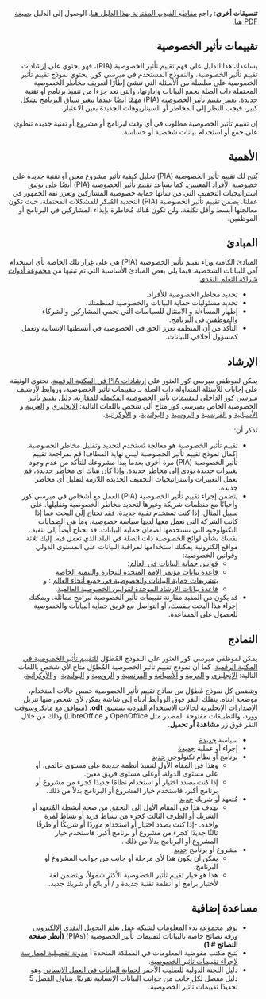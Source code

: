 <div dir=rtl>

**تنسيقات أخرى**: راجع [مقاطع الفيديو المقترنة بهذا الدليل هنا](https://youtu.be/b44SZiL811I). الوصول إلى الدليل [بصيغة PDF هنا.](https://dldocs.mercycorps.org/DPPPrivacyImpactAssessmentGuideAR.pdf)

## تقييمات تأثير الخصوصية
يساعدك هذا الدليل على فهم تقييم تأثير الخصوصية (PIA)، فهو يحتوي على إرشادات تقييم تأثير الخصوصية، والنموذج المستخدم في ميرسي كور. يحتوي نموذج تقييم تأثير الخصوصية على سلسلة من الأسئلة التي تنشئ إطارًا لتعريف مخاطر الخصوصية المحتملة ذات الصلة بجمع البيانات وإدارتها، والتي تعد جزءا من تنفيذ برنامج أو تقنية جديدة. يعتبر تقييم تأثير الخصوصية (PIA) مهمًا أيضًا عندما يتغير سياق البرنامج بشكل كبير، فيجب النظر إلى المخاطر أو السيناريوهات الجديدة بعين الاعتبار.

إن تقييم تأثير الخصوصية مطلوب في أي وقت لبرنامج أو مشروع أو تقنية جديدة تنطوي على جمع أو استخدام بيانات شخصية أو حساسة.

## الأهمية
يُتيح لك تقييم تأثير الخصوصية (PIA) تحليل كيفية تأثير مشروع معين أو تقنية جديدة على خصوصية الأفراد المعنيين. كما يساعد تقييم تأثير الخصوصية (PIA) أيضًا على توثيق استراتيجيات التخفيف التي من شأنها حماية خصوصية المشاركين وتعزز ثقة الجمهور في عملنا. يضمن تقييم تأثير الخصوصية (PIA) التحديد المُبكر للمشكلات المحتملة، حيث تكون معالجتها أبسط وأقل تكلفة، ولن تكون هُناك مُخاطرة بإيذاء المشاركين في البرنامج أو الموظفين.

## المبادئ
المبادئ الكامنة وراء تقييم تأثير الخصوصية (PIA) هي على غِرار تلك الخاصة بأي استخدام آمن للبيانات الشخصية. فيما يلي بعض المبادئ الأساسية التي تم تبنيها من [مجموعة أدوات شراكة التعلم النقدي](https://www.calpnetwork.org/publication/protecting-beneficiary-privacy-principles-and-operational-standards-for-the-secure-use-of-personal-data-in-cash-and-e-transfer-programmes/):
-  تحديد مخاطر الخصوصية للأفراد.
-  تحديد مسئوليات حماية البيانات والخصوصية لمنظمتك.
-  إظهار المساءلة و الامتثال للسياسات التي تحمي المشاركين والشركاء والموظفين في البرنامج.
- التأكد من أن المنظمة تعزز الحق في الخصوصية في أنشطتها الإنسانية وتعمل كمسؤول أخلاقي للبيانات.

## الإرشاد
  يمكن لموظفي ميرسي كور العثور على [إرشادات PIA في المكتبة الرقمية](https://library.mercycorps.org/record/39044?ln=en). تحتوي الوثيقة على إجابات للأسئلة المتداولة ذات الصلة بـ بتقييمات تأثير الخصوصية، وروابط لأرشيف ميرسي كور الداخلي لـتقييمات تأثير الخصوصية المكتملة للمقارنة. دليل تقييم تأثير الخصوصية الخاص بميرسي كور متاح ألي شخص باللغات التالية: [الإنجليزي](http://dldocs.mercycorps.org/PrivacyImpactAssessmentPIAGuidance.pdf) و [العربية](http://dldocs.mercycorps.org/PrivacyImpactAssessmentPIAGuidance-AR.pdf) و [الأسبانية](http://dldocs.mercycorps.org/PrivacyImpactAssessmentPIAGuidance-ES.pdf) و [الفرنسية](http://dldocs.mercycorps.org/PrivacyImpactAssessmentPIAGuidance-FR.pdf) و [الروسية](http://dldocs.mercycorps.org/PrivacyImpactAssessmentPIAGuidance-RU.pdf) و [البولندية](http://dldocs.mercycorps.org/PrivacyImpactAssessmentPIAGuidancePL.pdf)، و [الأوكرانية](http://dldocs.mercycorps.org/PrivacyImpactAssessmentPIAGuidanceUA.pdf).

 
 تذكر أن:
- تقييم تأثير الخصوصية هو معالجة تُستخدم لتحديد وتقليل مخاطر الخصوصية. إكمال نموذج تقييم تأثير الخصوصية ليس نهاية المطاف! قم بمراجعة تقييم تأثير الخصوصية (PIA) مرة أخرى بعدما يبدأ مشروعك للتأكد من عدم وجود تغييرات جديدة تؤدي إلى مخاطر جديدة. وإذا كان هناك أي مخاطر جديدة، قم بعمل التغييرات واستراتيجيات التخفيف الجديدة اللازمة لتقليل أي مخاطر جديدة.
- يتضمن إجراء تقييم تأثير الخصوصية (PIA) العمل مع أشخاص في ميرسي كور، وأحيانًا مع منظمات شريكة وغيرها لتحديد مخاطر الخصوصية وتقليلها. على سبيل المثال، إذا كنت تستخدم تقنية جديدة، فقد تحتاج إلى البحث عما إذا كانت الشركة التي تعمل معها لديها سياسة خصوصية، وما هي الضمانات التكنولوجية التي تستخدمها لضمان حماية البيانات. قد تحتاج أيضاً إلى تثقيف نفسك بشأن لوائح الخصوصية ذات الصلة في البلد الذي تعمل فيه. إليك ثلاثة مواقع إلكترونية يمكنك استخدامها لمراقبة البيانات على المستوى الدولي وقوانين الخصوصية:
  -   [قوانين حماية البيانات في العالم](https://www.dlapiperdataprotection.com)؛
  -   [قاعدة بيانات مؤتمر الأمم المتحدة للتجارة والتنمية الخاصة بتشريعات حماية البيانات والخصوصية في جميع أنحاء العالم](https://unctad.org/page/data-protection-and-privacy-legislation-worldwide) ؛ و
  -  [قاعدة بيانات الارشاد الموحدة لقوانين الخصوصية العالمية](https://www.dataguidance.com/advisories/global-privacy-laws).
- قد يكون من المفيد مقارنة تقييمات تأثير الخصوصية لبرامج مماثلة. ويمكنك إجراء هذا البحث بنفسك، أو التواصل مع فريق حماية البيانات والخصوصية للحصول على المساعدة.

## النماذج
  يمكن لموظفي ميرسي كور العثور على النموذج المُطوّل [للتقييم تأثير الخصوصية في المكتبة الرقمية](https://library.mercycorps.org/record/39044?ln=en). كما أن نموذج تقييم تأثير الخصوصية المُطوّل متاح لأي شخص باللغات التالية: [الإنجليزي](http://dldocs.mercycorps.org/PrivacyImpactAssessmentPIA.docx) و [العربية](http://dldocs.mercycorps.org/PrivacyImpactAssessmentPIA-AR.docx) و [الأسبانية](http://dldocs.mercycorps.org/PrivacyImpactAssessmentPIA-ES.docx) و [الفرنسية](http://dldocs.mercycorps.org/PrivacyImpactAssessmentPIA-FR.docx) و [الروسية](http://dldocs.mercycorps.org/PrivacyImpactAssessmentPIA-RS.docx)  و [البولندية](http://dldocs.mercycorps.org/PrivacyImpactAssessmentPIA-PL.docx)، و [الأوكرانية](http://dldocs.mercycorps.org/PrivacyImpactAssessmentPIA-UA.docx).

ويتضمن كل نموذج مُطوّل من نماذج تقييم تأثير الخصوصية خمس حالات استخدام، موضحة أدناه. ينقلك النقر فوق الروابط أدناه إلى شاشة يمكن لأي شخص منها تنزيل الإصدارات الإنجليزية لحالات الاستخدام الفردية بتنسيق **odt.** (متوافق مع مايكروسوفت وورد، والتطبيقات مفتوحة المصدر مثل OpenOffice و LibreOffice) وذلك من خلال النقر فوق زر **مشاهدة أو تحميل**.
-  سياسة [جديدة](PIA-templates/PIA-New-Policy-open.odt)
-   إجراء أو عملية [جديدة](PIA-templates/PIA-New-Process-procedure.odt)
-   برنامج أو نظام تكنولوجي [جديد](PIA-templates/PIA-New-Software-Technology-system.odt)
     -   وهذا في المقام الأول لتنفيذ أنظمة جديدة على مستوى عالمي، أو على مستوى الدولة، أوعلى مستوى فريق معين.
     - إذا كنت بصدد اختيار أو استخدام نظامًا جديدًا كجزء من مشروع أو برنامج أكبر، فاستخدم خيار المشروع أو البرنامج بدلاً من ذلك.
- مُتعهد أو شريك [جديد](PIA-templates/PIA-New-Vendor-Partner.odt)
     -    يهدف هذا في المقام الأول إلى التحقق من صحة أنشطة المُتعهد أو الشريك أو الطرف الثالث كجزء من نشاط فريد أو نشاط لمرة واحدة.
     -إذا كنت بصدد اختيار أو استخدام موردًا أو شريكًا أو طرفًا ثالثًا جديدًا كجزء من مشروع أو برنامج أكبر، فاستخدم خيار المشروع أو البرنامج بدلاً  من ذلك .
-  مشروع أو برنامج [جديد](PIA-templates/PIA-New-Project-Program.odt)
      -  يمكن أن يكون هذا لأي مرحلة أو جانب من جوانب المشروع أو البرنامج.
      - هذا هو خيار تقييم تأثير الخصوصية الأكثر شمولاً، ويتضمن لغة لأختيار برامج أو أنظمة تقنية جديدة و / أو بائع أو شريك جديد.

## مساعدة إضافية
- توفر مجموعة بدء المعلومات لشبكة عمل تعلم التحويل [النقدي الإلكتروني](https://www.calpnetwork.org/wp-content/uploads/2020/06/DataStarterKitforFieldStaffELAN.pdf) ورقة نصائح خاصة بالبيانات لتقييمات تأثير الخصوصية )(PIAs) **(أنظر صفحة النصائح # 1)**
- يُتيح مكتب مفوضية المعلومات في المملكة المتحدة أ [مدونة تفصيلية لممارسة لإجراء تقييمات تأثير الخصوصية](https://ico.org.uk/media/about-the-ico/consultations/2052/draft-conducting-privacy-impact-assessments-code-of-practice.pdf).
-   دليل اللجنة الدولية للصليب الأحمر [لحماية البيانات في العمل الإنساني](https://www.icrc.org/en/data-protection-humanitarian-action-handbook) وهو دليل مفصل لكل جانب من جوانب البيانات الإنسانية تقريبًا. يتناول الفصل 5 تحديدًا تقييمات تأثير الخصوصية.
